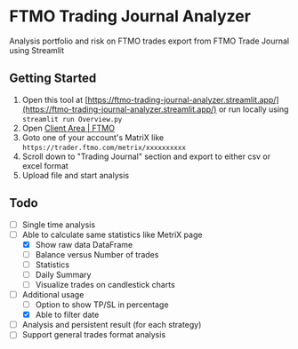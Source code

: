 # FTMO Trading Journal Analyzer

Analysis portfolio and risk on FTMO trades export from FTMO Trade Journal using Streamlit

## Getting Started

1. Open this tool at [https://ftmo-trading-journal-analyzer.streamlit.app/](https://ftmo-trading-journal-analyzer.streamlit.app/) or run locally using `streamlit run Overview.py`
2. Open [Client Area | FTMO](https://trader.ftmo.com/client-area)
3. Goto one of your account's MatriX like `https://trader.ftmo.com/metrix/xxxxxxxxxx`
4. Scroll down to "Trading Journal" section and export to either csv or excel format
5. Upload file and start analysis

## Todo

- [ ] Single time analysis
- [ ] Able to calculate same statistics like MetriX page
  - [X] Show raw data DataFrame
  - [ ] Balance versus Number of trades
  - [ ] Statistics
  - [ ] Daily Summary
  - [ ] Visualize trades on candlestick charts
- [ ] Additional usage
  - [ ] Option to show TP/SL in percentage
  - [X] Able to filter date
- [ ] Analysis and persistent result (for each strategy)
- [ ] Support general trades format analysis
